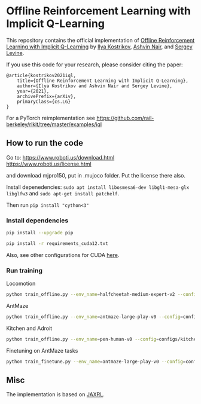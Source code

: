 # Offline Reinforcement Learning with Implicit Q-Learning

This repository contains the official implementation of [Offline Reinforcement Learning with Implicit Q-Learning](https://arxiv.org/abs/2110.06169) by [Ilya Kostrikov](https://kostrikov.xyz), [Ashvin Nair](https://ashvin.me/), and [Sergey Levine](https://people.eecs.berkeley.edu/~svlevine/).

If you use this code for your research, please consider citing the paper:
```
@article{kostrikov2021iql,
    title={Offline Reinforcement Learning with Implicit Q-Learning},
    author={Ilya Kostrikov and Ashvin Nair and Sergey Levine},
    year={2021},
    archivePrefix={arXiv},
    primaryClass={cs.LG}
}
```

For a PyTorch reimplementation see https://github.com/rail-berkeley/rlkit/tree/master/examples/iql

## How to run the code

Go to:
https://www.roboti.us/download.html
https://www.roboti.us/license.html

and download mjpro150, put in .mujoco folder. Put the license there also. 

Install depenedencies: `sudo apt install libosmesa6-dev libgl1-mesa-glx libglfw3` and `sudo apt-get install patchelf`. 

Then run `pip install "cython<3"`

### Install dependencies

```bash
pip install --upgrade pip

pip install -r requirements_cuda12.txt

```

Also, see other configurations for CUDA [here](https://github.com/google/jax#pip-installation-gpu-cuda).

### Run training

Locomotion
```bash
python train_offline.py --env_name=halfcheetah-medium-expert-v2 --config=configs/mujoco_config.py
```

AntMaze
```bash
python train_offline.py --env_name=antmaze-large-play-v0 --config=configs/antmaze_config.py --eval_episodes=100 --eval_interval=100000
```

Kitchen and Adroit
```bash
python train_offline.py --env_name=pen-human-v0 --config=configs/kitchen_config.py
```

Finetuning on AntMaze tasks
```bash
python train_finetune.py --env_name=antmaze-large-play-v0 --config=configs/antmaze_finetune_config.py --eval_episodes=100 --eval_interval=100000 --replay_buffer_size 2000000
```

## Misc
The implementation is based on [JAXRL](https://github.com/ikostrikov/jaxrl).
